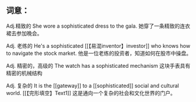 ## 词意：
Adj.精致的
She wore a sophisticated dress to the gala.
她穿了一条精致的连衣裙去参加晚会。

Adj. 老练的
He's a sophisticated [[【易混inventor】investor]] who knows how to navigate the stock market.
他是一位老练的投资者，知道如何在股市中操盘。

Adj. 精密的，高级的
The watch has a sophisticated mechanism
这块手表具有精密的机械结构

Adj. 复杂的
It is the [[gateway]] to a [[sophisticated]] social and cultural world. [[【完形填空】Text1]]
这是通向一个复杂的社会和文化世界的门户。

